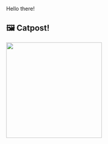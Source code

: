 Hello there!



## 🖼️ Catpost!

<sub>
    <img src="https://cdn2.thecatapi.com/images/aa8nfFuof.jpg" height="256">
</sub>

